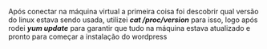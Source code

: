 Após conectar na máquina virtual a primeira coisa foi descobrir qual versão do linux estava sendo usada, utilizei **_cat /proc/version_** para isso, 
logo após rodei **_yum update_** para garantir que tudo na máquina estava atualizado e pronto para começar a instalação do wordpress
